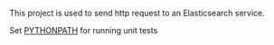 This project is used to send http request to an Elasticsearch service.

Set [PYTHONPATH](https://docs.python.org/3/using/cmdline.html#environment-variables) for running unit tests
